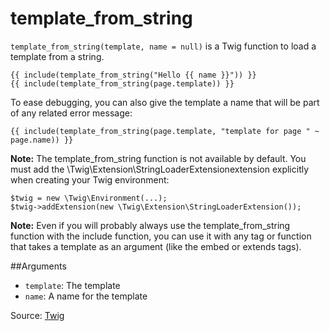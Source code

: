 # template_from_string

`template_from_string(template, name = null)` is a Twig function to load a template from a string.

```twig
{{ include(template_from_string("Hello {{ name }}")) }}
{{ include(template_from_string(page.template)) }}
```

To ease debugging, you can also give the template a name that will be part of any related error message:

```twig
{{ include(template_from_string(page.template, "template for page " ~ page.name)) }}
```

<p class="note"><strong>Note:</strong> The template_from_string function is not available by default. You must add 
the \Twig\Extension\StringLoaderExtensionextension explicitly when creating your Twig environment:</p>

```twig
$twig = new \Twig\Environment(...);
$twig->addExtension(new \Twig\Extension\StringLoaderExtension());
```

<p class="note"><strong>Note:</strong> Even if you will probably always use the template_from_string function with 
the include function, you can use it with any tag or function that takes a template as an argument (like the embed or 
extends tags).</p>

##Arguments
- `template`: The template
- `name`: A name for the template

Source: [Twig](https://twig.symfony.com/doc/3.x/functions/template_from_string.html#template-from-string)